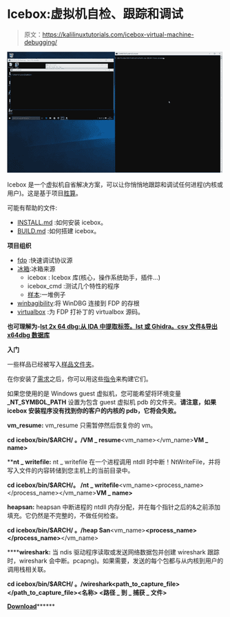 # Icebox:虚拟机自检、跟踪和调试

> 原文：<https://kalilinuxtutorials.com/icebox-virtual-machine-debugging/>

[![Icebox : Virtual Machine Introspection, Tracing & Debugging](img//a476f02a26404ced30f22830260aa747.png "Icebox : Virtual Machine Introspection, Tracing & Debugging")](https://1.bp.blogspot.com/-DuuNKAB2hew/XR1khRnMLhI/AAAAAAAABMg/WcxID-1bxzMq1T3uEais5daN8B9s4EfdACLcBGAs/s1600/wireshark_icebox.gif)

Icebox 是一个虚拟机自省解决方案，可以让你悄悄地跟踪和调试任何进程(内核或用户)。这是基于项目[胜算](https://github.com/Winbagility/Winbagility)。

可能有帮助的文件:

*   [INSTALL.md](https://github.com/thalium/icebox/blob/master/doc/INSTALL.md) :如何安装 icebox。
*   [BUILD.md](https://github.com/thalium/icebox/blob/master/doc/BUILD.md) :如何搭建 icebox。

**项目组织**

*   [fdp](https://github.com/thalium/icebox/blob/master/src/FDP) :快速调试协议源
*   [冰箱](https://github.com/thalium/icebox/blob/master/src/icebox):冰箱来源
    *   icebox : Icebox 库(核心，操作系统助手，插件…)
    *   icebox_cmd :测试几个特性的程序
    *   [样本](https://github.com/thalium/icebox/blob/master/src/icebox/samples):一堆例子
*   [winbagibility](https://github.com/thalium/icebox/blob/master/src/Winbagility):将 WinDBG 连接到 FDP 的存根
*   [virtualbox](https://github.com/thalium/icebox/blob/master/third_party/virtualbox) :为 FDP 打补丁的 virtualbox 源码。

**也可理解为-[lst 2x 64 dbg:从 IDA 中提取标签。lst 或 Ghidra。csv 文件&导出 x64dbg 数据库](https://kalilinuxtutorials.com/lst2x64dbg-extract-labels/)**

**入门**

一些样品已经被写入[样品文件夹](https://github.com/thalium/icebox/blob/master/src/icebox/samples)。

在你安装了[需求](https://github.com/thalium/icebox/blob/master/doc/BUILD.md#requirements-to-compile-icebox)之后，你可以用这些[指令](https://github.com/thalium/icebox/blob/master/doc/BUILD.gen.md#stage-build)来构建它们。

如果您使用的是 Windows guest 虚拟机，您可能希望将环境变量 **_NT_SYMBOL_PATH** 设置为包含 guest 虚拟机 pdb 的文件夹。**请注意，如果 icebox 安装程序没有找到你的客户的内核的 pdb，它将会失败。**

**vm_resume:**
vm_resume 只需暂停然后恢复你的 vm。

**cd icebox/bin/$ARCH/
。/VM _ resume**<vm_name></vm_name>****VM _ name>****

 ****nt _ writefile:**
nt _ writefile 在一个进程调用 ntdll 时中断！NtWriteFile，并将写入文件的内容转储到您主机上的当前目录中。

**cd icebox/bin/$ARCH/。
/nt _ writefile**<vm_name><process_name></process_name></vm_name>**VM _ name><process _ name>**

**heapsan:**
heapsan 中断进程的 ntdll 内存分配，并在每个指针之后的&之前添加填充。它仍然是不完整的，不做任何检查。

**cd icebox/bin/$ARCH/
。/heap San**<vm_name>**<process_name></process_name>**</vm_name>******<VM _ name><process _ name>******

 ******wireshark:**
当 ndis 驱动程序读取或发送网络数据包并创建 wireshark 跟踪时，wireshark 会中断。pcapng)。如果需要，发送的每个包都与从内核到用户的调用栈相关联。

**cd icebox/bin/$ARCH/
。/wireshark**<name>**<path_to_capture_file></path_to_capture_file>**</name>******<名称> <路径 _ 到 _ 捕获 _ 文件>******

****[**Download**](https://github.com/thalium/icebox)**********